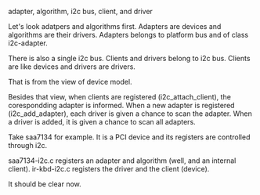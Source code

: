 adapter, algorithm, i2c bus, client, and driver

Let's look adatpers and algorithms first.  Adapters are devices and algorithms
are their drivers.  Adapters belongs to platform bus and of class i2c-adapter.

There is also a single i2c bus.  Clients and drivers belong to i2c bus.
Clients are like devices and drivers are drivers.

That is from the view of device model.

Besides that view, when clients are registered (i2c_attach_client), the
corespondding adapter is informed.  When a new adapter is registered
(i2c_add_adapter), each driver is given a chance to scan the adapter.  When a
driver is added, it is given a chance to scan all adapters.

Take saa7134 for example.  It is a PCI device and its registers are controlled
through i2c.

saa7134-i2c.c registers an adapter and algorithm (well, and an internal
client).  ir-kbd-i2c.c registers the driver and the client (device).

It should be clear now.
